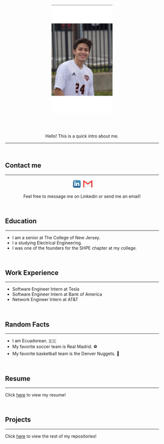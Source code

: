 <p align='center'>
  <img width="200" src="Extra/PicofMe.PNG">
</p>

<br>
</br>
<p align='center'>
Hello! This is a quick intro about me.
</p>

---

</br>

## Contact me
---
<p align='center'>
<a href="https://www.linkedin.com/in/jonathan-brito24/"><img height="30" src="Extra/linkedin.jpg"></a>
<a href="britoj2@tcnj.edu"><img height="30" src="Extra/gmail.png"></a>
</p>
<p align='center'>
Feel free to message me on Linkedin or send me an email!
</p>

</br>

## Education
---
- I am a senior at The College of New Jersey.
- I a studying Electrical Engineering.
- I was one of the founders for the SHPE chapter at my college.


</br>

## Work Experience
---
- Software Engineer Intern at Tesla
- Software Engineer Intern at Bank of America
- Network Engineer Intern at AT&T

</br>

## Random Facts
---
- I am Ecuadorean. :ecuador:
- My favorite soccer team is Real Madrid. :soccer:
- My favorite basketball team is the Denver Nuggets. :basketball:


</br>

## Resume
---
Click [here](https://drive.google.com/file/d/1gdjRBbHOSwXGLQF5cpnnlBXeJRWCq30_/view?usp=sharing) to view my resume!

</br>

## Projects
---
Click [here](https://github.com/brito46) to view the rest of my repositories!




